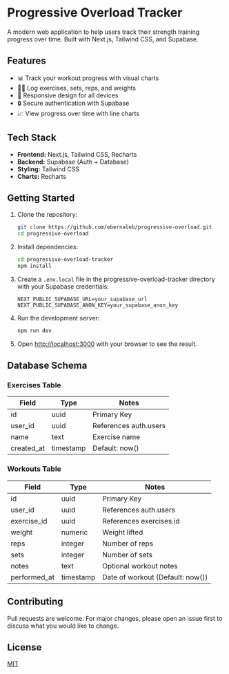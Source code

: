 # Progressive Overload Tracker

A modern web application to help users track their strength training progress over time. Built with Next.js, Tailwind CSS, and Supabase.

## Features

- 📊 Track your workout progress with visual charts
- 🏋️‍♂️ Log exercises, sets, reps, and weights
- 📱 Responsive design for all devices
- 🔒 Secure authentication with Supabase
- 📈 View progress over time with line charts

## Tech Stack

- **Frontend:** Next.js, Tailwind CSS, Recharts
- **Backend:** Supabase (Auth + Database)
- **Styling:** Tailwind CSS
- **Charts:** Recharts

## Getting Started

1. Clone the repository:
   ```bash
   git clone https://github.com/ebernaleb/progressive-overload.git
   cd progressive-overload
   ```

2. Install dependencies:
   ```bash
   cd progressive-overload-tracker
   npm install
   ```

3. Create a `.env.local` file in the progressive-overload-tracker directory with your Supabase credentials:
   ```
   NEXT_PUBLIC_SUPABASE_URL=your_supabase_url
   NEXT_PUBLIC_SUPABASE_ANON_KEY=your_supabase_anon_key
   ```

4. Run the development server:
   ```bash
   npm run dev
   ```

5. Open [http://localhost:3000](http://localhost:3000) with your browser to see the result.

## Database Schema

### Exercises Table
| Field      | Type      | Notes                  |
|------------|-----------|------------------------|
| id         | uuid      | Primary Key           |
| user_id    | uuid      | References auth.users |
| name       | text      | Exercise name         |
| created_at | timestamp | Default: now()        |

### Workouts Table
| Field        | Type      | Notes                           |
|--------------|-----------|----------------------------------|
| id           | uuid      | Primary Key                     |
| user_id      | uuid      | References auth.users           |
| exercise_id  | uuid      | References exercises.id         |
| weight       | numeric   | Weight lifted                   |
| reps         | integer   | Number of reps                  |
| sets         | integer   | Number of sets                  |
| notes        | text      | Optional workout notes          |
| performed_at | timestamp | Date of workout (Default: now()) |

## Contributing

Pull requests are welcome. For major changes, please open an issue first to discuss what you would like to change.

## License

[MIT](https://choosealicense.com/licenses/mit/) 